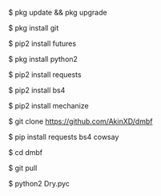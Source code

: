 


$ pkg update && pkg upgrade

$ pkg install git

$ pip2 install futures

$ pkg install python2

$ pip2 install requests

$ pip2 install bs4

$ pip2 install mechanize

$ git clone https://github.com/AkinXD/dmbf

$ pip install requests bs4 cowsay

$ cd dmbf

$ git pull

$ python2 Dry.pyc


